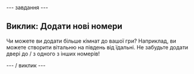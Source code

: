 \--- завдання \---

## Виклик: Додати нові номери

Чи можете ви додати більше кімнат до вашої гри? Наприклад, ви можете створити вітальню на південь від їдальні. Не забудьте додати двері до / з одного з інших номерів!

\--- / виклик \---